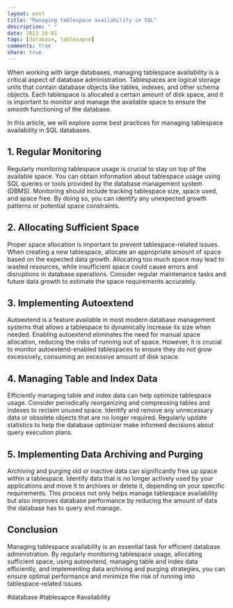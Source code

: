 ```yaml
---
layout: post
title: "Managing tablespace availability in SQL"
description: " "
date: 2023-10-01
tags: [database, tablesapce]
comments: true
share: true
---
```


When working with large databases, managing tablespace availability is a critical aspect of database administration. Tablespaces are logical storage units that contain database objects like tables, indexes, and other schema objects. Each tablespace is allocated a certain amount of disk space, and it is important to monitor and manage the available space to ensure the smooth functioning of the database.

In this article, we will explore some best practices for managing tablespace availability in SQL databases.

## 1. Regular Monitoring

Regularly monitoring tablespace usage is crucial to stay on top of the available space. You can obtain information about tablespace usage using SQL queries or tools provided by the database management system (DBMS). Monitoring should include tracking tablespace size, space used, and space free. By doing so, you can identify any unexpected growth patterns or potential space constraints.

## 2. Allocating Sufficient Space

Proper space allocation is important to prevent tablespace-related issues. When creating a new tablespace, allocate an appropriate amount of space based on the expected data growth. Allocating too much space may lead to wasted resources, while insufficient space could cause errors and disruptions in database operations. Consider regular maintenance tasks and future data growth to estimate the space requirements accurately.

## 3. Implementing Autoextend

Autoextend is a feature available in most modern database management systems that allows a tablespace to dynamically increase its size when needed. Enabling autoextend eliminates the need for manual space allocation, reducing the risks of running out of space. However, it is crucial to monitor autoextend-enabled tablespaces to ensure they do not grow excessively, consuming an excessive amount of disk space.

## 4. Managing Table and Index Data

Efficiently managing table and index data can help optimize tablespace usage. Consider periodically reorganizing and compressing tables and indexes to reclaim unused space. Identify and remove any unnecessary data or obsolete objects that are no longer required. Regularly update statistics to help the database optimizer make informed decisions about query execution plans.

## 5. Implementing Data Archiving and Purging

Archiving and purging old or inactive data can significantly free up space within a tablespace. Identify data that is no longer actively used by your applications and move it to archives or delete it, depending on your specific requirements. This process not only helps manage tablespace availability but also improves database performance by reducing the amount of data the database has to query and manage.

## Conclusion

Managing tablespace availability is an essential task for efficient database administration. By regularly monitoring tablespace usage, allocating sufficient space, using autoextend, managing table and index data efficiently, and implementing data archiving and purging strategies, you can ensure optimal performance and minimize the risk of running into tablespace-related issues.

#database #tablesapce #availability
